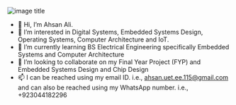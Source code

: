![image title](https://rushter.com/counter.svg)
- 👋 Hi, I’m Ahsan Ali. 
- 👀 I’m interested in Digital Systems, Embedded Systems Design, Operating Systems, Computer Architecture and IoT.
- 🌱 I’m currently learning BS Electrical Engineering specifically Embedded Systems and Computer Architecture
- 💞️ I’m looking to collaborate on my Final Year Project (FYP) and Embedded Systems Design and Chip Design
- 📫 I can be reached using my email ID. i.e., ahsan.uet.ee.115@gmail.com and can also be reached using my WhatsApp number. i.e., +923044182296


